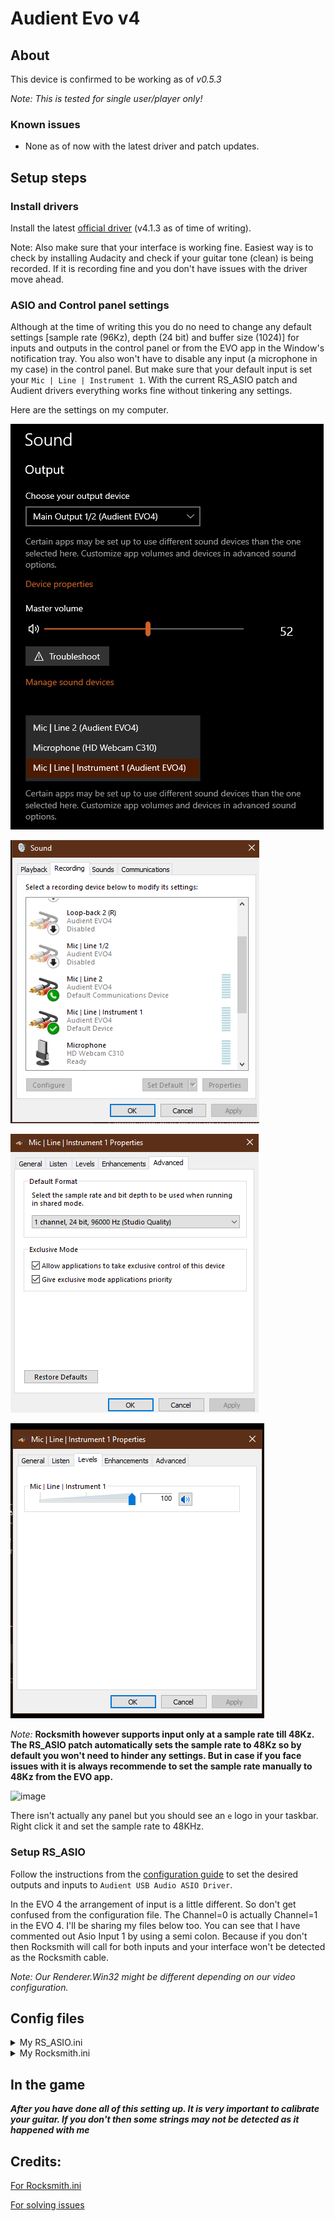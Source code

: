 # Audient Evo v4

## About

This device is confirmed to be working as of _v0.5.3_

_Note: This is tested for single user/player only!_

### Known issues

 - None as of now with the latest driver and patch updates.

## Setup steps

### Install drivers

Install the latest [official driver](https://audient.com/products/audio-interfaces/sono/downloads/) (v4.1.3 as of time of writing).

Note: Also make sure that your interface is working fine. Easiest way is to check by installing Audacity and check if your guitar tone (clean) is being recorded. If it is recording fine and you don't have issues with the driver move ahead.

### ASIO and Control panel settings

Although at the time of writing this you do no need to change any default settings [sample rate (96Kz), depth (24 bit) and buffer size (1024)] for inputs and outputs in the control panel or from the EVO app in the Window's notification tray. You also won't have to disable any input (a microphone in my case) in the control panel. But make sure that your default input is set your `Mic | Line | Instrument 1`. With the current RS_ASIO patch and Audient drivers everything works fine without tinkering any settings.

Here are the settings on my computer.

![image](https://raw.githubusercontent.com/AmolAmrit/rs_asio/master/docs/audient_evo_4/Annotation%202020-08-16%20224310.png)

![image](https://raw.githubusercontent.com/AmolAmrit/rs_asio/master/docs/audient_evo_4/Annotation%202020-08-16%20224424.png)

![image](https://raw.githubusercontent.com/AmolAmrit/rs_asio/master/docs/audient_evo_4/Annotation%202020-08-16%20232812.png)

![image](https://raw.githubusercontent.com/AmolAmrit/rs_asio/master/docs/audient_evo_4/Annotation%202020-08-16%20232728.png)

_Note:_ **Rocksmith however supports input only at a sample rate till 48Kz. The RS_ASIO patch automatically sets the sample rate to 48Kz so by default you won't need to hinder any settings. But in case if you face issues with it is always recommende to set the sample rate manually to 48Kz from the EVO app.** 

![image](https://user-images.githubusercontent.com/10779424/86245120-ef2bad80-bba0-11ea-96cb-c04e88f91391.png)

There isn't actually any panel but you should see an `e` logo in your taskbar. Right click it and set the sample rate to 48KHz. 

### Setup RS_ASIO

Follow the instructions from the [configuration guide](https://github.com/mdias/rs_asio#basic-configuration-guide) to set the desired outputs and inputs to `Audient USB Audio ASIO Driver`.

In the EVO 4 the arrangement of input is a little different. So don't get confused from the configuration file. The Channel=0 is actually Channel=1 in the EVO 4. I'll be sharing my files below too. You can see that I have commented out Asio Input 1 by using a semi colon. Because if you don't then Rocksmith will call for both inputs and your interface won't be detected as the Rocksmith cable.

_Note: Our Renderer.Win32 might be different depending on our video configuration._


## Config files


<details>
<summary>My RS_ASIO.ini</summary>



```
[Config]
EnableWasapiOutputs=0
EnableWasapiInputs=0
EnableAsio=1

[Asio]
; available buffer size modes:
;    driver - respect buffer size setting set in the driver
;    host   - use a buffer size as close as possible as that requested by the host application
;    custom - use the buffer size specified in CustomBufferSize field
BufferSizeMode=driver
CustomBufferSize=

[Asio.Output]
Driver=Audient USB Audio ASIO Driver
BaseChannel=0
EnableSoftwareEndpointVolumeControl=1
EnableSoftwareMasterVolumeControl=1
SoftwareMasterVolumePercent=100

[Asio.Input.0]
Driver=Audient USB Audio ASIO Driver
Channel=0
EnableSoftwareEndpointVolumeControl=1
EnableSoftwareMasterVolumeControl=1
SoftwareMasterVolumePercent=100

[Asio.Input.1]
;Driver=
;Channel=1
;EnableSoftwareEndpointVolumeControl=1
;EnableSoftwareMasterVolumeControl=1
;SoftwareMasterVolumePercent=100
```

</details>

<details>
<summary>My Rocksmith.ini</summary>



```
[Audio]
EnableMicrophone=1
ExclusiveMode=1
LatencyBuffer=4
ForceDefaultPlaybackDevice=1
ForceWDM=0
ForceDirectXSink=0
DumpAudioLog=0
MaxOutputBufferSize=0
RealToneCableOnly=0
Win32UltraLowLatencyMode=1
[Renderer.Win32]
ShowGamepadUI=0
ScreenWidth=1920
ScreenHeight=1080
Fullscreen=2
VisualQuality=2
RenderingWidth=0
RenderingHeight=0
EnablePostEffects=1
EnableShadows=1
EnableHighResScope=1
EnableDepthOfField=1
EnablePerPixelLighting=1
MsaaSamples=4
DisableBrowser=0
[Net]
UseProxy=1

```

</details>

## In the game

_**After you have done all of this setting up. It is very important to calibrate your guitar. If you don't then some strings may not be detected as it happened with me**_

## Credits: 
[For Rocksmith.ini](https://www.reddit.com/r/rocksmith/comments/4qt9fa/solution_for_crackling_noisetoo_much_distortion/)

[For solving issues](https://www.reddit.com/r/rocksmith/comments/i9nbix/help_with_rs_asio/)